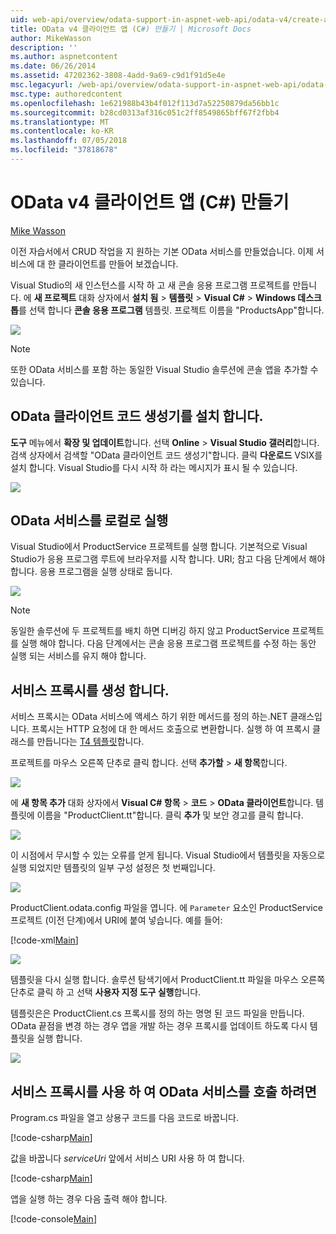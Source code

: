 ```yaml
---
uid: web-api/overview/odata-support-in-aspnet-web-api/odata-v4/create-an-odata-v4-client-app
title: OData v4 클라이언트 앱 (C#) 만들기 | Microsoft Docs
author: MikeWasson
description: ''
ms.author: aspnetcontent
ms.date: 06/26/2014
ms.assetid: 47202362-3808-4add-9a69-c9d1f91d5e4e
msc.legacyurl: /web-api/overview/odata-support-in-aspnet-web-api/odata-v4/create-an-odata-v4-client-app
msc.type: authoredcontent
ms.openlocfilehash: 1e621988b43b4f012f113d7a52250879da56bb1c
ms.sourcegitcommit: b28cd0313af316c051c2ff8549865bff67f2fbb4
ms.translationtype: MT
ms.contentlocale: ko-KR
ms.lasthandoff: 07/05/2018
ms.locfileid: "37818678"
---
```

<a name="create-an-odata-v4-client-app-c"></a>OData v4 클라이언트 앱 (C#) 만들기
====================
[Mike Wasson](https://github.com/MikeWasson)

이전 자습서에서 CRUD 작업을 지 원하는 기본 OData 서비스를 만들었습니다. 이제 서비스에 대 한 클라이언트를 만들어 보겠습니다.

Visual Studio의 새 인스턴스를 시작 하 고 새 콘솔 응용 프로그램 프로젝트를 만듭니다. 에 **새 프로젝트** 대화 상자에서 **설치 됨** &gt; **템플릿** &gt; **Visual C#** &gt; **Windows 데스크톱**를 선택 합니다 **콘솔 응용 프로그램** 템플릿. 프로젝트 이름을 &quot;ProductsApp&quot;합니다.

![](create-an-odata-v4-client-app/_static/image1.png)

> [!NOTE]
> 또한 OData 서비스를 포함 하는 동일한 Visual Studio 솔루션에 콘솔 앱을 추가할 수 있습니다.


## <a name="install-the-odata-client-code-generator"></a>OData 클라이언트 코드 생성기를 설치 합니다.

**도구** 메뉴에서 **확장 및 업데이트**합니다. 선택 **Online** &gt; **Visual Studio 갤러리**합니다. 검색 상자에서 검색할 &quot;OData 클라이언트 코드 생성기&quot;합니다. 클릭 **다운로드** VSIX를 설치 합니다. Visual Studio를 다시 시작 하 라는 메시지가 표시 될 수 있습니다.

[![](create-an-odata-v4-client-app/_static/image3.png)](create-an-odata-v4-client-app/_static/image2.png)

## <a name="run-the-odata-service-locally"></a>OData 서비스를 로컬로 실행

Visual Studio에서 ProductService 프로젝트를 실행 합니다. 기본적으로 Visual Studio가 응용 프로그램 루트에 브라우저를 시작 합니다. URI; 참고 다음 단계에서 해야 합니다. 응용 프로그램을 실행 상태로 둡니다.

![](create-an-odata-v4-client-app/_static/image4.png)

> [!NOTE]
> 동일한 솔루션에 두 프로젝트를 배치 하면 디버깅 하지 않고 ProductService 프로젝트를 실행 해야 합니다. 다음 단계에서는 콘솔 응용 프로그램 프로젝트를 수정 하는 동안 실행 되는 서비스를 유지 해야 합니다.


## <a name="generate-the-service-proxy"></a>서비스 프록시를 생성 합니다.

서비스 프록시는 OData 서비스에 액세스 하기 위한 메서드를 정의 하는.NET 클래스입니다. 프록시는 HTTP 요청에 대 한 메서드 호출으로 변환합니다. 실행 하 여 프록시 클래스를 만듭니다는 [T4 템플릿](https://msdn.microsoft.com/library/bb126445.aspx)합니다.

프로젝트를 마우스 오른쪽 단추로 클릭 합니다. 선택 **추가할** &gt; **새 항목**합니다.

![](create-an-odata-v4-client-app/_static/image5.png)

에 **새 항목 추가** 대화 상자에서 **Visual C# 항목** &gt; **코드** &gt; **OData 클라이언트**합니다. 템플릿에 이름을 &quot;ProductClient.tt&quot;합니다. 클릭 **추가** 및 보안 경고를 클릭 합니다.

[![](create-an-odata-v4-client-app/_static/image7.png)](create-an-odata-v4-client-app/_static/image6.png)

이 시점에서 무시할 수 있는 오류를 얻게 됩니다. Visual Studio에서 템플릿을 자동으로 실행 되었지만 템플릿의 일부 구성 설정은 첫 번째입니다.

[![](create-an-odata-v4-client-app/_static/image9.png)](create-an-odata-v4-client-app/_static/image8.png)

ProductClient.odata.config 파일을 엽니다. 에 `Parameter` 요소인 ProductService 프로젝트 (이전 단계)에서 URI에 붙여 넣습니다. 예를 들어:

[!code-xml[Main](create-an-odata-v4-client-app/samples/sample1.xml)]

[![](create-an-odata-v4-client-app/_static/image11.png)](create-an-odata-v4-client-app/_static/image10.png)

템플릿을 다시 실행 합니다. 솔루션 탐색기에서 ProductClient.tt 파일을 마우스 오른쪽 단추로 클릭 하 고 선택 **사용자 지정 도구 실행**합니다.

템플릿은은 ProductClient.cs 프록시를 정의 하는 명명 된 코드 파일을 만듭니다. OData 끝점을 변경 하는 경우 앱을 개발 하는 경우 프록시를 업데이트 하도록 다시 템플릿을 실행 합니다.

![](create-an-odata-v4-client-app/_static/image12.png)

## <a name="use-the-service-proxy-to-call-the-odata-service"></a>서비스 프록시를 사용 하 여 OData 서비스를 호출 하려면

Program.cs 파일을 열고 상용구 코드를 다음 코드로 바꿉니다.

[!code-csharp[Main](create-an-odata-v4-client-app/samples/sample2.cs)]

값을 바꿉니다 *serviceUri* 앞에서 서비스 URI 사용 하 여 합니다.

[!code-csharp[Main](create-an-odata-v4-client-app/samples/sample3.cs)]

앱을 실행 하는 경우 다음 출력 해야 합니다.

[!code-console[Main](create-an-odata-v4-client-app/samples/sample4.cmd)]
